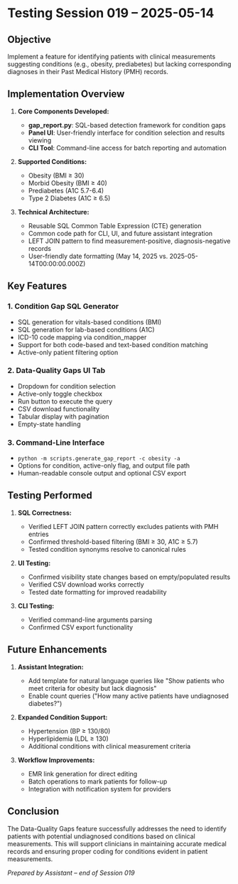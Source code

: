 # Testing Session 019 – 2025-05-14

## Objective
Implement a feature for identifying patients with clinical measurements suggesting conditions (e.g., obesity, prediabetes) but lacking corresponding diagnoses in their Past Medical History (PMH) records.

## Implementation Overview
1. **Core Components Developed:**
   - **gap_report.py**: SQL-based detection framework for condition gaps
   - **Panel UI**: User-friendly interface for condition selection and results viewing
   - **CLI Tool**: Command-line access for batch reporting and automation

2. **Supported Conditions:**
   - Obesity (BMI ≥ 30)
   - Morbid Obesity (BMI ≥ 40)
   - Prediabetes (A1C 5.7-6.4)
   - Type 2 Diabetes (A1C ≥ 6.5)

3. **Technical Architecture:**
   - Reusable SQL Common Table Expression (CTE) generation
   - Common code path for CLI, UI, and future assistant integration
   - LEFT JOIN pattern to find measurement-positive, diagnosis-negative records
   - User-friendly date formatting (May 14, 2025 vs. 2025-05-14T00:00:00.000Z)

## Key Features

### 1. Condition Gap SQL Generator
- SQL generation for vitals-based conditions (BMI)
- SQL generation for lab-based conditions (A1C)
- ICD-10 code mapping via condition_mapper
- Support for both code-based and text-based condition matching
- Active-only patient filtering option

### 2. Data-Quality Gaps UI Tab
- Dropdown for condition selection
- Active-only toggle checkbox
- Run button to execute the query
- CSV download functionality
- Tabular display with pagination
- Empty-state handling

### 3. Command-Line Interface
- `python -m scripts.generate_gap_report -c obesity -a`
- Options for condition, active-only flag, and output file path
- Human-readable console output and optional CSV export

## Testing Performed
1. **SQL Correctness:**
   - Verified LEFT JOIN pattern correctly excludes patients with PMH entries
   - Confirmed threshold-based filtering (BMI ≥ 30, A1C ≥ 5.7)
   - Tested condition synonyms resolve to canonical rules

2. **UI Testing:**
   - Confirmed visibility state changes based on empty/populated results
   - Verified CSV download works correctly
   - Tested date formatting for improved readability

3. **CLI Testing:**
   - Verified command-line arguments parsing
   - Confirmed CSV export functionality

## Future Enhancements
1. **Assistant Integration:**
   - Add template for natural language queries like "Show patients who meet criteria for obesity but lack diagnosis"
   - Enable count queries ("How many active patients have undiagnosed diabetes?")

2. **Expanded Condition Support:**
   - Hypertension (BP ≥ 130/80)
   - Hyperlipidemia (LDL ≥ 130)
   - Additional conditions with clinical measurement criteria

3. **Workflow Improvements:**
   - EMR link generation for direct editing
   - Batch operations to mark patients for follow-up
   - Integration with notification system for providers

## Conclusion
The Data-Quality Gaps feature successfully addresses the need to identify patients with potential undiagnosed conditions based on clinical measurements. This will support clinicians in maintaining accurate medical records and ensuring proper coding for conditions evident in patient measurements.

*Prepared by Assistant – end of Session 019* 